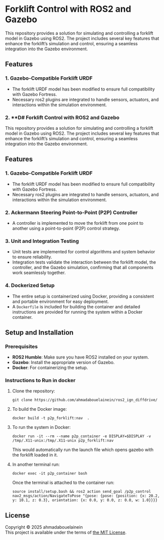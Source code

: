 # Forklift Control with ROS2 and Gazebo

This repository provides a solution for simulating and controlling a forklift model in Gazebo using ROS2. The project includes several key features that enhance the forklift’s simulation and control, ensuring a seamless integration into the Gazebo environment.

## Features

### 1. **Gazebo-Compatible Forklift URDF**
   - The forklift URDF model has been modified to ensure full compatibility with Gazebo Fortress.
   - Necessary ros2 plugins are integrated to handle sensors, actuators, and interactions within the simulation environment.


### 2. **D# Forklift Control with ROS2 and Gazebo

This repository provides a solution for simulating and controlling a forklift model in Gazebo using ROS2. The project includes several key features that enhance the forklift’s simulation and control, ensuring a seamless integration into the Gazebo environment.

## Features

### 1. **Gazebo-Compatible Forklift URDF**
   - The forklift URDF model has been modified to ensure full compatibility with Gazebo Fortress.
   - Necessary ros2 plugins are integrated to handle sensors, actuators, and interactions within the simulation environment.


### 2. **Ackermann Steering Point-to-Point (P2P) Controller**
   - A controller is implemented to move the forklift from one point to another using a point-to-point (P2P) control strategy.

### 3. **Unit and Integration Testing**
   - Unit tests are implemented for control algorithms and system behavior to ensure reliability.
   - Integration tests validate the interaction between the forklift model, the controller, and the Gazebo simulation, confirming that all components work seamlessly together.

### 4. **Dockerized Setup**
   - The entire setup is containerized using Docker, providing a consistent and portable environment for easy deployment.
   - A `Dockerfile` is included for building the container and detailed instructions are provided for running the system within a Docker container.

## Setup and Installation

### Prerequisites

- **ROS2 Humble**: Make sure you have ROS2 installed on your system.
- **Gazebo**: Install the appropriate version of Gazebo.
- **Docker**: For containerizing the setup.

### Instructions to Run in docker

1. Clone the repository:
   
   ```
   git clone https://github.com/ahmadabouelainein/ros2_ign_diffdrive/
   ```
2. To build the Docker image:
    ```
    docker build -t p2p_forklift:nav  .
    ```
3. To run the system in Docker:
    ```
    docker run -it --rm --name p2p_container -e DISPLAY=$DISPLAY -v /tmp/.X11-unix:/tmp/.X11-unix p2p_forklift:nav 
    ```
    This would automatically run the launch file which opens gazebo with the forklift loaded in it. 
4. In another terminal run:
    ```
    docker exec -it p2p_container bash
    ```
    Once the terminal is attached to the container run:
    ```
    source install/setup.bash && ros2 action send_goal /p2p_control nav2_msgs/action/NavigateToPose "{pose: {pose: {position: {x: 20.2, y: 10.1, z: 0.3}, orientation: {x: 0.0, y: 0.0, z: 0.0, w: 1.0}}}}
    ``` 
## License

Copyright © 2025 ahmadabouelainein \
This project is available under the terms of [the MIT License](LICENSE).
